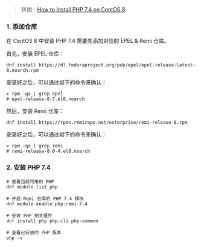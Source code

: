 > 转摘：[How to Install PHP 7.4 on CentOS 8](https://www.tecmint.com/install-php-on-centos-8/)

### 1. 添加仓库

在 CentOS 8 中安装 PHP 7.4 需要先添加对应的 EPEL & Remi 仓库。

首先，安装 EPEL 仓库：

```shell
dnf install https://dl.fedoraproject.org/pub/epel/epel-release-latest-8.noarch.rpm
```

安装好之后，可以通过如下的命令来确认：

```shell
> rpm -qa | grep epel
# epel-release-8-7.el8.noarch
```

然后，安装 Remi 仓库：

```shell
dnf install https://rpms.remirepo.net/enterprise/remi-release-8.rpm
```

安装好之后，可以通过如下的命令来确认：

```shell
> rpm -qa | grep remi
# remi-release-8.0-4.el8.noarch
```

### 2. 安装 PHP 7.4

```shell
# 查看当前可用的 PHP
dnf module list php

# 开启 Remi 仓库的 PHP 7.4 模块
dnf module enable php:remi-7.4

# 安装 PHP 相关组件
dnf install php php-cli php-common

# 查看已安装的 PHP 版本
php -v
```

